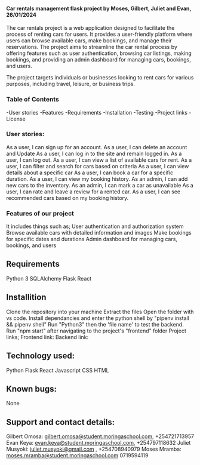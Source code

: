 #### Car rentals management flask project by Moses, Gilbert, Juliet and Evan, 26/01/2024
The car rentals project is a web application designed to facilitate the process of renting cars for users. It provides a user-friendly platform where users can browse available cars, make bookings, and manage their reservations. The project aims to streamline the car rental process by offering features such as user authentication, browsing car listings, making bookings, and providing an admin dashboard for managing cars, bookings, and users.

The project targets individuals or businesses looking to rent cars for various purposes, including travel, leisure, or business trips. 

### Table of Contents
-User stories
-Features
-Requirements
-Installation
-Testing
-Project links
-License
### User stories:
As a user, I can sign up for an account.
As a user, I can delete an account and Update
As a user, I can log in to the site and remain logged in.
As a user, I can log out.
As a user, I can view a list of available cars for rent.
As a user, I can filter and search for cars based on criteria
As a user, I can view details about a specific car
As a user, I can book a car for a specific duration.
As a user, I can view my booking history.
As an admin, I can add new cars to the inventory.
As an admin, I can mark a car as unavailable
As a user, I can rate and leave a review for a rented car.
As a user, I can see recommended cars based on my booking history.
### Features of our project
It includes things such as; 
User authentication and authorization system
Browse available cars with detailed information and images
Make bookings for specific dates and durations
Admin dashboard for managing cars, bookings, and users
## Requirements
Python 3
SQLAlchemy
Flask
React
## Installition
Clone the repository into your machine
Extract the files
Open the folder with vs code.
Install dependancies and enter the python shell by "pipenv install && pipenv shell"
Run "Python3" then the 'file name' to test the backend.
Run "npm start" after navigating to the project's "frontend" folder
Project links;
Frontend link:
Backend link: 
## Technology used:
Python
Flask
React
Javascript
CSS
HTML
## Known bugs:
None
## Support and contact details:
Gilbert Omosa: gilbert.omosa@student.moringaschool.com, +254721713957
Evan Keya: evan.keya@student.moringaschool.com, +254797118632
Juliet Musyoki: juliet.musyoki@gmail.com , +254708940979
Moses Mramba: moses.mramba@student.moringaschool.com 0719594119
